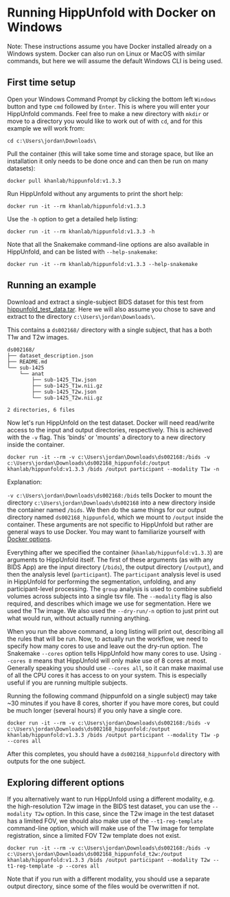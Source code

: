 # Running HippUnfold with Docker on Windows

Note: These instructions assume you have Docker installed already on a Windows system. Docker can also run on Linux or MacOS with similar commands, but here we will assume the default Windows CLI is being used.

## First time setup

Open your Windows Command Prompt by clicking the bottom left `Windows` button and type `cmd` followed by `Enter`. This is where you will enter your HippUnfold commands. Feel free to make a new directory with `mkdir` or move to a directory you would like to work out of with `cd`, and for this example we will work from:

    cd c:\Users\jordan\Downloads\

Pull the container (this will take some time and storage space, but like an installation it only needs to be done once and can then be run on many datasets):

    docker pull khanlab/hippunfold:v1.3.3

Run HippUnfold without any arguments to print the short help:

    docker run -it --rm khanlab/hippunfold:v1.3.3    

Use the `-h` option to get a detailed help listing:

    docker run -it --rm khanlab/hippunfold:v1.3.3 -h

Note that all the Snakemake command-line options are also available in
HippUnfold, and can be listed with `--help-snakemake`:

    docker run -it --rm khanlab/hippunfold:v1.3.3 --help-snakemake

## Running an example

Download and extract a single-subject BIDS dataset for this test from [hippunfold_test_data.tar](https://www.dropbox.com/s/mdbmpmmq6fi8sk0/hippunfold_test_data.tar). Here we will also assume you chose to save and extract to the directory `c:\Users\jordan\Downloads\`.

This contains a `ds002168/` directory with a single subject, that has a both T1w and T2w images. 

```
ds002168/
├── dataset_description.json
├── README.md
└── sub-1425
    └── anat
        ├── sub-1425_T1w.json
        ├── sub-1425_T1w.nii.gz
        ├── sub-1425_T2w.json
        └── sub-1425_T2w.nii.gz

2 directories, 6 files
```

Now let's run HippUnfold on the test dataset. Docker will need read/write access to the input and output directories, respectively. This is achieved with the `-v` flag. This 'binds' or 'mounts' a directory to a new directory inside the container.

    docker run -it --rm -v c:\Users\jordan\Downloads\ds002168:/bids -v c:\Users\jordan\Downloads\ds002168_hippunfold:/output khanlab/hippunfold:v1.3.3 /bids /output participant --modality T1w -n

Explanation: 

`-v c:\Users\jordan\Downloads\ds002168:/bids` tells Docker to mount the directory `c:\Users\jordan\Downloads\ds002168` into a new directory inside the container named `/bids`. We then do the same things for our output directory named `ds002168_hippunfold`, which we mount to `/output` inside the container. These arguments are not specific to HippUnfold but rather are general ways to use Docker. You may want to familiarize yourself with [Docker options](https://docs.docker.com/engine/reference/run/).

Everything after we specified the container (`khanlab/hippunfold:v1.3.3`) are arguments to HippUnfold itself. The first of these arguments (as with any BIDS App) are the input directory (`/bids`), the output directory (`/output`), and then the analysis level (`participant`). The `participant` analysis 
level is used in HippUnfold for performing the segmentation, unfolding, and any
participant-level processing. The `group` analysis is used to combine subfield volumes
across subjects into a single tsv file.  The `--modality` flag is also required, and describes which image we use for segmentation. Here we used the T1w image. We also used the `--dry-run/-n`  option to just print out what would run, without actually running anything.

When you run the above command, a long listing will print out, describing all the rules that 
will be run. Now, to actually run the workflow, we need to specify how many cores to use and leave out
the dry-run option.  The Snakemake `--cores` option tells HippUnfold how many cores to use.
 Using `--cores 8` means that HippUnfold will only make use of 8 cores at most. Generally speaking 
you should use `--cores all`,  so it can make maximal use of all the CPU cores it has access to on your system. This is especially 
useful if you are running multiple subjects. 

Running the following command (hippunfold on a single subject) may take ~30 minutes if you have 8 cores, shorter if you have more 
cores, but could be much longer (several hours) if you only have a single core.

    docker run -it --rm -v c:\Users\jordan\Downloads\ds002168:/bids -v c:\Users\jordan\Downloads\ds002168_hippunfold:/output khanlab/hippunfold:v1.3.3 /bids /output participant --modality T1w -p --cores all

After this completes, you should have a `ds002168_hippunfold` directory with outputs for the one subject.

## Exploring different options

If you alternatively want to run HippUnfold using a different modality, e.g. the high-resolution T2w image
in the BIDS test dataset, you can use the `--modality T2w` option. In this case, since the T2w image in the 
test dataset has a limited FOV, we should also make use of the `--t1-reg-template` command-line option,
which will make use of the T1w image for template registration, since a limited FOV T2w template does not exist.

    docker run -it --rm -v c:\Users\jordan\Downloads\ds002168:/bids -v c:\Users\jordan\Downloads\ds002168_hippunfold_t2w:/output khanlab/hippunfold:v1.3.3 /bids /output participant --modality T2w --t1-reg-template -p --cores all

Note that if you run with a different modality, you should use a separate output directory, since some of the files 
would be overwritten if not.



